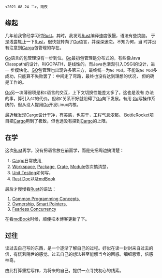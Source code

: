 `<2021-08-24 二>，雨夜`

## 缘起

几年前我曾经学习过[Rust]。其时，我发现[Rust]编译速度很慢，语法有些烧脑。
于是浅尝辄止一下[Rust]，很快就转向了[Go]语言，并深深迷恋。不知为何，当
时并没有注意到[Cargo]包管理的存在。

[Go]语言的包管理没有一步到位。[Go]最初包管理是分布式的，有些像Java
Classpath的设计，叫GOPATH，是线性的。而Java也渐渐引入OSGI的设计，进一
步模块化。[GO]包管理也出现许多第三方，最终统一为`Go Mod`。不能说`Go
Mod`多成功，只能算不失败罢了：中间走了弯路，最终也没有达到理想的状况，
但的确是工作的。

[Go]另一块薄弱项是和`C`语言的交互，上下文切换性能差太多了。这也是没有
办法的事，算引入`GC`的代价。但和`C`关系不好就阻碍了[Go]向下发展。有用
[Go]写操作系统的，但从没人提用[Go]开发Linux内核。

最近我发现[Cargo]设计干净，有美感，也实干，工程气息浓郁。
[BottleRocket]项目把[Cargo]用到了极致，但也远没有探到[Cargo]的上限。

## 在学

这次[Rust]再学，没有把语言放在前面学，而是先把周边搞清楚：
1. [Cargo]日常使用,
2. [Workspace], [Package], [Crate], [Module]依次搞清楚，
3. [Unit Testing]如何写，
4. [Rust Doc]以及[mdBook]

最后才慢慢看[Rust]的语法：
1. [Common Programming Concepts],
2. [Ownership], [Smart Pointers],
3. [Fearless Concurrency]

在看[mdBook]时候，顺便把本博客更新了下。

## 过往

读过去自己写的东西，是一个逐渐了解自己的过程。好似在读一封封来自过去的
信，有恍若隔世的感觉。过去自己的想法甚至能解当今的困惑。细细思索，倍感
神奇。

由此打算重拾写作，为将来的自己，提供一点寻找初心的线索。

[Rust]: https://rust-lang.org/
[Go]: https://golang.org/
[Cargo]: https://doc.rust-lang.org/cargo/index.html
[BottleRocket]: https://github.com/bottlerocket-os/bottlerocket/
[Workspace]: https://doc.rust-lang.org/cargo/reference/workspaces.html
[Package]: https://doc.rust-lang.org/cargo/appendix/glossary.html#package
[Crate]: https://doc.rust-lang.org/cargo/appendix/glossary.html#crate
[Module]: https://doc.rust-lang.org/cargo/appendix/glossary.html#module
[Unit Testing]: https://doc.rust-lang.org/book/ch11-01-writing-tests.html
[Rust Doc]: https://doc.rust-lang.org/stable/rust-by-example/meta/doc.html
[mdbook]: https://rust-lang.github.io/mdBook/index.html
[Ownership]: https://doc.rust-lang.org/book/ch04-00-understanding-ownership.html
[Common Programming Concepts]:https://doc.rust-lang.org/book/ch03-00-common-programming-concepts.html
[Fearless Concurrency]: https://doc.rust-lang.org/book/ch16-00-concurrency.html
[Smart Pointers]: https://doc.rust-lang.org/book/ch15-00-smart-pointers.html
